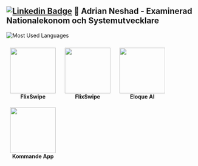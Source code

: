 [![Linkedin Badge](https://img.shields.io/badge/-LinkedIn-blue?style=flat&logo=Linkedin&logoColor=white&link=https://linkedin.com/in/adrian-neshad)](https://linkedin.com/in/adrian-neshad)  👋 Adrian Neshad - Examinerad Nationalekonom och Systemutvecklare
---
![Most Used Languages](https://github-readme-stats.vercel.app/api/top-langs/?username=AdrianNeshad&layout=compact)

<p align="center">
  <div style="display: inline-block; text-align: center; margin: 10px;">
    <img src="https://github.com/user-attachments/assets/643ee133-ef99-40c5-9195-5ab4ad4ad0f1" width="120"/>
    <div><strong>FlixSwipe</strong></div>
  </div>
  <div style="display: inline-block; text-align: center; margin: 10px;">
    <img src="https://github.com/user-attachments/assets/866314d5-ed3f-4fb3-9526-2cf3a4666d94" width="120"/>
    <div><strong>FlixSwipe</strong></div>
  </div>
  <div style="display: inline-block; text-align: center; margin: 10px;">
    <img src="https://github.com/user-attachments/assets/f8817fb6-7c5a-488a-b85f-319801451811" width="120"/>
    <div><strong>Eloque AI</strong></div>
  </div>
  <div style="display: inline-block; text-align: center; margin: 10px;">
    <img src="https://github.com/user-attachments/assets/61c03411-c186-4783-b5ac-8dd43b582c9a" width="120"/>
    <div><strong>Kommande App</strong></div>
  </div>
</p>
